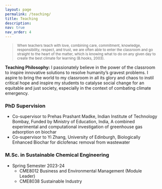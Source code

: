 ```yaml
---
layout: page
permalink: /teaching/
title: Teaching
description: 
nav: true
nav_order: 4
---
```


>  <small> When teachers teach with love, combining care, commitment, knowledge, responsibility, respect, and trust, we are often able to enter the classroom and go straight to the heart of the matter, which is knowing what to do on any given day to create the best climate for learning (B.hooks, 2003). </small> 

**Teaching Philosophy:** I passionately believe in the power of the classroom to inspire innovative solutions to resolve humanity’s gravest problems. I aspire to bring the world to my classroom in all its glory and chaos to instil critical hope and inspire my students to catalyse social change for an equitable and just society, especially in the context of combating climate emergency. 

### PhD Supervision
* Co-supervisor to Prehas Prashant Madke, Indian Institute of Technology Bombay, Funded by Ministry of Education, India, A combined experimental and computational investigation of greenhouse gas adsorption on biochar
* Co-supervisor to Yi Zhang, University of Edinburgh, Biologically Enhanced Biochar for diclofenac removal from wastewater

### M.Sc. in Sustainable Chemical Engineering
* Spring Semester 2023-24
  * CME8012 Business and Environmental Management (Module Leader)
  * CME8038 Sustainable Industry







